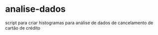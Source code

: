 # analise-dados
script para criar histogramas para análise de dados de cancelamento de cartão de crédito
